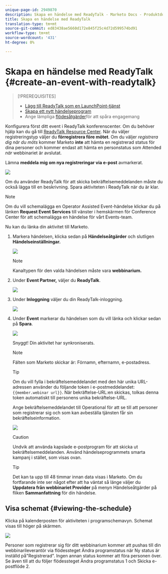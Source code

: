```yaml
---
unique-page-id: 2949870
description: Skapa en händelse med ReadyTalk - Marketo Docs - Produktdokumentation
title: Skapa en händelse med ReadyTalk
translation-type: tm+mt
source-git-commit: ed83438ae5660d172e845f25c4d72d599574bd91
workflow-type: tm+mt
source-wordcount: '431'
ht-degree: 0%

---
```



# Skapa en händelse med ReadyTalk {#create-an-event-with-readytalk}

>[!PREREQUISITES]
>
>* [Lägg till ReadyTalk som en LaunchPoint-tjänst](/help/marketo/product-docs/administration/additional-integrations/add-readytalk-as-a-launchpoint-service.md)
>* [Skapa ett nytt händelseprogram](/help/marketo/product-docs/demand-generation/events/understanding-events/create-a-new-event-program.md)
>* Ange lämpliga [flödesåtgärder](/help/marketo/product-docs/core-marketo-concepts/smart-campaigns/flow-actions/add-a-flow-step-to-a-smart-campaign.md)för att spåra engagemang


Konfigurera först ditt event i ReadyTalk konferenscenter. Om du behöver hjälp kan du gå till [ReadyTalk Resource Center](https://www.readytalk.com/resources/readytalk). När du väljer registreringstyp väljer du **förregistrera före mötet**. Om du väljer _registrera dig när du möts_ kommer Marketo **inte** att hämta en registrerad status för dina personer och kommer endast att hämta en personstatus som Attended _när_ webbinariet är avslutat.

Lämna **meddela mig om nya registreringar via e-post** avmarkerat.

![](assets/image2015-5-28-21-3a18-3a39.png)

Om du använder ReadyTalk för att skicka bekräftelsemeddelanden måste du också lägga till en beskrivning. Spara aktiviteten i ReadyTalk när du är klar.

>[!NOTE]
>
>Om du vill schemalägga en Operator Assisted Event-händelse klickar du på länken **Request Event Services** till vänster i hemskärmen för Conference Center för att schemalägga en händelse för vårt Events-team.

Nu kan du länka din aktivitet till Marketo.

1. Markera händelsen, klicka sedan på **Händelseåtgärder** och slutligen **Händelseinställningar.**

   ![](assets/image2015-5-18-12-3a46-3a47.png)

   >[!NOTE]
   >
   >Kanaltypen för den valda händelsen måste vara **webbinarium.**

1. Under **Event Partner,** väljer du **ReadyTalk**.

   ![](assets/image2015-5-18-12-3a47-3a59.png)

1. Under **Inloggning** väljer du din ReadyTalk-inloggning.

   ![](assets/image2015-5-18-12-3a48-3a48.png)

1. Under **Event** markerar du händelsen som du vill länka och klickar sedan på **Spara**.

   ![](assets/image2015-5-18-12-3a51-3a35.png)

   Snyggt! Din aktivitet har synkroniserats.

   >[!NOTE]
   >
   >Fälten som Marketo skickar är: Förnamn, efternamn, e-postadress.

   >[!TIP]
   >
   >Om du vill fylla i bekräftelsemeddelandet med den här unika URL-adressen använder du följande token i e-postmeddelandet: `{{member.webinar url}}`. När bekräftelse-URL:en skickas, tolkas denna token automatiskt till personens unika bekräftelse-URL.
   >
   >Ange bekräftelsemeddelandet till Operational för att se till att personer som registrerar sig och som kan avbeställa tjänsten får sin bekräftelseinformation.

   ![](assets/readytalk.png)

   >[!CAUTION]
   >
   >Undvik att använda kapslade e-postprogram för att skicka ut bekräftelsemeddelanden. Använd händelseprogrammets smarta kampanj i stället, som visas ovan.

   >[!TIP]
   >
   >Det kan ta upp till 48 timmar innan data visas i Marketo. Om du fortfarande inte ser något efter att ha väntat så länge väljer du **Uppdatera från webbinariet Provider** på menyn Händelseåtgärder på fliken **Sammanfattning** för din händelse.

## Visa schemat {#viewing-the-schedule}

Klicka på kalenderposten för aktiviteten i programschemavyn. Schemat visas till höger på skärmen.

![](assets/image2015-5-18-12-9-58.png)

Personer som registrerar sig för ditt webbinarium kommer att pushas till din webbinarileverantör via flödessteget Ändra programstatus när Ny status är inställd på&quot;Registrerad&quot;. Ingen annan status kommer att föra personen över. Se även till att du följer flödessteget Ändra programstatus 1 och Skicka e-postflöde 2.
